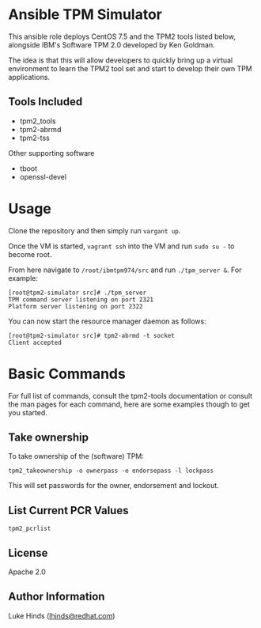 Ansible TPM Simulator
=====================

This ansible role deploys CentOS 7.5 and the TPM2 tools listed below, alongside
IBM's Software TPM 2.0 developed by Ken Goldman.

The idea is that this will allow developers to quickly bring up a virtual
environment to learn the TPM2 tool set and start to develop their own TPM
applications.

Tools Included
--------------

* tpm2_tools
* tpm2-abrmd
* tpm2-tss

Other supporting software

* tboot
* openssl-devel

Usage
=====

Clone the repository and then simply run `vargant up`.

Once the VM is started, `vagrant ssh` into the VM and run `sudo su -` to become
root.

From here navigate to `/root/ibmtpm974/src` and run `./tpm_server &`. For
example:

    [root@tpm2-simulator src]# ./tpm_server
    TPM command server listening on port 2321
    Platform server listening on port 2322

You can now start the resource manager daemon as follows:

    [root@tpm2-simulator src]# tpm2-abrmd -t socket
    Client accepted

Basic Commands
==============

For full list of commands, consult the tpm2-tools documentation or consult the
man pages for each command, here are some examples though to get you started.

Take ownership
--------------

To take ownership of the (software) TPM:

    tpm2_takeownership -o ownerpass -e endorsepass -l lockpass

This will set passwords for the owner, endorsement and lockout.

List Current PCR Values
-----------------------

    tpm2_pcrlist


License
-------

Apache 2.0

Author Information
------------------

Luke Hinds (lhinds@redhat.com)
